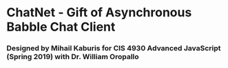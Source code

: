 # ChatNet - Gift of Asynchronous Babble Chat Client
### Designed by Mihail Kaburis for CIS 4930 Advanced JavaScript (Spring 2019) with Dr. William Oropallo
